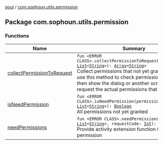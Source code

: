 [poul](../index.md) / [com.sophoun.utils.permission](./index.md)

## Package com.sophoun.utils.permission

### Functions

| Name | Summary |
|---|---|
| [collectPermissionToRequest](collect-permission-to-request.md) | `fun <ERROR CLASS>.collectPermissionToRequest(permissions: `[`List`](https://kotlinlang.org/api/latest/jvm/stdlib/kotlin.collections/-list/index.html)`<`[`String`](https://kotlinlang.org/api/latest/jvm/stdlib/kotlin/-string/index.html)`>): `[`Array`](https://kotlinlang.org/api/latest/jvm/stdlib/kotlin/-array/index.html)`<`[`String`](https://kotlinlang.org/api/latest/jvm/stdlib/kotlin/-string/index.html)`>`<br>Collect permissions that not yet granted. You can use this method to check permissions first and then show the dialog or another screen before request the actual permissions that need. |
| [isNeedPermission](is-need-permission.md) | `fun <ERROR CLASS>.isNeedPermission(permissions: `[`List`](https://kotlinlang.org/api/latest/jvm/stdlib/kotlin.collections/-list/index.html)`<`[`String`](https://kotlinlang.org/api/latest/jvm/stdlib/kotlin/-string/index.html)`>): `[`Boolean`](https://kotlinlang.org/api/latest/jvm/stdlib/kotlin/-boolean/index.html)<br>All permissions not yet granted |
| [needPermissions](need-permissions.md) | `fun <ERROR CLASS>.needPermissions(permissions: `[`List`](https://kotlinlang.org/api/latest/jvm/stdlib/kotlin.collections/-list/index.html)`<`[`String`](https://kotlinlang.org/api/latest/jvm/stdlib/kotlin/-string/index.html)`>, requestCode: `[`Int`](https://kotlinlang.org/api/latest/jvm/stdlib/kotlin/-int/index.html)`): `[`Boolean`](https://kotlinlang.org/api/latest/jvm/stdlib/kotlin/-boolean/index.html)<br>Provide activity extension function to easy check permission |
